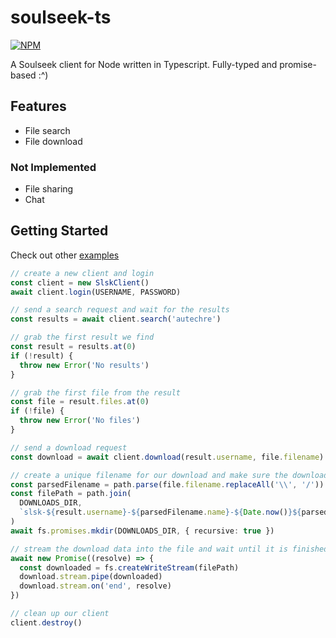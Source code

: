 # soulseek-ts

[![NPM](https://img.shields.io/npm/v/soulseek-ts)](https://www.npmjs.com/package/soulseek-ts)

A Soulseek client for Node written in Typescript. Fully-typed and promise-based :^)

## Features

- File search
- File download

### Not Implemented

- File sharing
- Chat

## Getting Started

Check out other [examples](https://github.com/jgchk/soulseek-ts/tree/main/examples)

```ts
// create a new client and login
const client = new SlskClient()
await client.login(USERNAME, PASSWORD)

// send a search request and wait for the results
const results = await client.search('autechre')

// grab the first result we find
const result = results.at(0)
if (!result) {
  throw new Error('No results')
}

// grab the first file from the result
const file = result.files.at(0)
if (!file) {
  throw new Error('No files')
}

// send a download request
const download = await client.download(result.username, file.filename)

// create a unique filename for our download and make sure the downloads directory exists
const parsedFilename = path.parse(file.filename.replaceAll('\\', '/'))
const filePath = path.join(
  DOWNLOADS_DIR,
  `slsk-${result.username}-${parsedFilename.name}-${Date.now()}${parsedFilename.ext}`
)
await fs.promises.mkdir(DOWNLOADS_DIR, { recursive: true })

// stream the download data into the file and wait until it is finished
await new Promise((resolve) => {
  const downloaded = fs.createWriteStream(filePath)
  download.stream.pipe(downloaded)
  download.stream.on('end', resolve)
})

// clean up our client
client.destroy()
```
